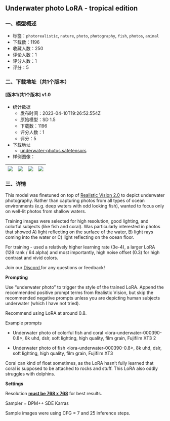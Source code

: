 ## Underwater photo LoRA - tropical edition
### 一、模型概述

- 标签：`photorealistic`, `nature`, `photo`, `photography`, `fish`, `photos`, `animal`
- 下载数：1196
- 收藏人数：250
- 评论人数：1
- 评分人数：1
- 评分：5

### 二、下载地址（共1个版本）

#### [版本1/共1个版本] v1.0

- 统计数据
  - 发布时间：2023-04-10T19:26:52.554Z
  - 原始模型：SD 1.5
  - 下载数：1196
  - 评分人数：1
  - 评分：5
- 下载地址
  - [underwater-photos.safetensors](https://civitai.com/api/download/models/42122)
- 样例图像：

| <img src="https://image.civitai.com/xG1nkqKTMzGDvpLrqFT7WA/f4cd66fa-d6aa-4679-98cb-7d681295b600/width=450/462556.jpeg" /> | <img src="https://image.civitai.com/xG1nkqKTMzGDvpLrqFT7WA/99bd96aa-25c5-47d9-43b1-852d01bbc300/width=450/462559.jpeg" /> | <img src="https://image.civitai.com/xG1nkqKTMzGDvpLrqFT7WA/98169057-c729-43f9-4e72-6cd77edd3000/width=450/462555.jpeg" /> | <img src="https://image.civitai.com/xG1nkqKTMzGDvpLrqFT7WA/83cd559f-0be6-4318-ffcc-72bf09d17300/width=450/462558.jpeg" /> |
| ---- | ---- | ---- | ---- |


### 三、详情
<p>This model was finetuned on top of <a target="_blank" rel="ugc" href="https://huggingface.co/SG161222/Realistic_Vision_V2.0"><u>Realistic Vision 2.0</u></a> to depict underwater photography. Rather than capturing photos from all types of ocean environments (e.g. deep waters with odd looking fish), wanted to focus only on well-lit photos from shallow waters. <br /></p><p>Training images were selected for high resolution, good lighting, and colorful subjects (like fish and coral). Was particularly interested in photos that showed A) light reflecting on the surface of the water, B) light rays coming into the water or C) light reflecting on the ocean floor. <br /></p><p>For training - used a relatively higher learning rate (3e-4), a larger LoRA (128 rank / 64 alpha) and most importantly, high noise offset (0.3) for high contrast and vivid colors. <br /></p><p>Join our <a target="_blank" rel="ugc" href="https://discord.gg/BuEEtKnfUK"><u>Discord</u></a><a target="_blank" rel="ugc" href="https://discord.com/invite/tDsAykmcff"> </a>for any questions or feedback!<br /></p><p><strong>Prompting</strong></p><p>Use “underwater photo” to trigger the style of the trained LoRA. Append the recommended positive prompt terms from Realistic Vision, but skip the recommended negative prompts unless you are depicting human subjects underwater (which I have not tried).</p><p></p><p>Recommend using LoRA at around 0.8. <br /></p><p>Example prompts</p><ul><li><p>Underwater photo of colorful fish and coral &lt;lora-underwater-000390-0.8&gt;, 8k uhd, dslr, soft lighting, high quality, film grain, Fujifilm XT3 2</p></li><li><p>Underwater photo of fish &lt;lora-underwater-000390-0.8&gt;, 8k uhd, dslr, soft lighting, high quality, film grain, Fujifilm XT3<br /></p></li></ul><p>Coral can kind of float sometimes, as the LoRA hasn’t fully learned that coral is supposed to be attached to rocks and stuff. This LoRA also oddly struggles with dolphins. <br /></p><p><strong>Settings</strong></p><p>Resolution <strong><u>must be 768 x 768</u></strong> for best results.</p><p>Sampler = DPM++ SDE Karras</p><p>Sample images were using CFG = 7 and 25 inference steps. </p>